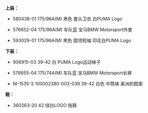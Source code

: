 **上装：**

- 580438-01 175/96A(M) 黑色 套头卫衣 白PUMA Logo 

- 576652-04 175/96A(M) 车队蓝 宝马BMW Motorsport外套

- 593029-01 175/96A(M) 黑色 圆领短袖 印花白PUMA Logo


**下装：**

- 906915-03 39-42 白 PUMA Logo运动袜子

- 576655-04 175/74A(M) 车队蓝 宝马BMW Motorsport长裤

- M-1535-3 100002380-003-039 39-42 白色 中筒袜 美洲豹图案


**鞋：**

- 360263-20 42 绿白LOGO 拖鞋
